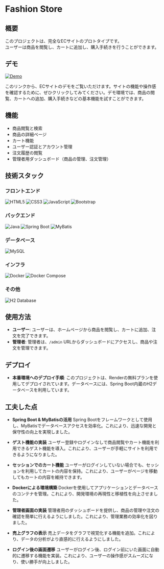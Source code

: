 # Fashion Store

## 概要
このプロジェクトは、完全なECサイトのプロトタイプです。<br>ユーザーは商品を閲覧し、カートに追加し、購入手続きを行うことができます。

## デモ
[![Demo](https://img.shields.io/badge/Demo-→%20Click%20Here-blueviolet?style=for-the-badge&logo=appveyor)](https://fashion-store-app.onrender.com)

このリンクから、ECサイトのデモをご覧いただけます。サイトの機能や操作感を確認するために、ぜひクリックしてみてください。デモ環境では、商品の閲覧、カートへの追加、購入手続きなどの基本機能を試すことができます。

## 機能
- 商品閲覧と検索
- 商品の詳細ページ
- カート機能
- ユーザー認証とアカウント管理
- 注文履歴の閲覧
- 管理者用ダッシュボード（商品の管理、注文管理）

## 技術スタック
### フロントエンド
![HTML5](https://img.shields.io/badge/HTML5-E34F26?logo=html5&logoColor=white&style=for-the-badge)
![CSS3](https://img.shields.io/badge/CSS3-1572B6?logo=css3&logoColor=white&style=for-the-badge)
![JavaScript](https://img.shields.io/badge/JavaScript-F7DF1E?logo=javascript&logoColor=black&style=for-the-badge)
![Bootstrap](https://img.shields.io/badge/Bootstrap-563D7C?logo=bootstrap&logoColor=white&style=for-the-badge)

### バックエンド
![Java](https://img.shields.io/badge/Java-007396?style=for-the-badge&logo=java&logoColor=white)
![Spring Boot](https://img.shields.io/badge/Spring%20Boot-6DB33F?logo=spring-boot&logoColor=white&style=for-the-badge)
![MyBatis](https://img.shields.io/badge/MyBatis-CB3837?logo=mybatis&logoColor=white&style=for-the-badge)

### データベース
![MySQL](https://img.shields.io/badge/MySQL-4479A1?logo=mysql&logoColor=white&style=for-the-badge)

### インフラ
![Docker](https://img.shields.io/badge/Docker-2496ED?logo=docker&logoColor=white&style=for-the-badge)
![Docker Compose](https://img.shields.io/badge/Docker%20Compose-2496ED?logo=docker&logoColor=white&style=for-the-badge)

### その他
![H2 Database](https://img.shields.io/badge/H2%20Database-003B57?logo=h2&logoColor=white&style=for-the-badge)
## 使用方法
- **ユーザー**: ユーザーは、ホームページから商品を閲覧し、カートに追加、注文を完了できます。
- **管理者**: 管理者は、`/admin` URLからダッシュボードにアクセスし、商品や注文を管理できます。

## デプロイ
- **本番環境へのデプロイ手順**: このプロジェクトは、Renderの無料プランを使用してデプロイされています。データベースには、Spring Boot内蔵のH2データベースを利用しています。

## 工夫した点

- **Spring Boot & MyBatisの活用**
  Spring Bootをフレームワークとして使用し、MyBatisでデータベースアクセスを効率化。これにより、迅速な開発と保守性の向上を実現しました。

- **ゲスト機能の実装**
  ユーザー登録やログインなしで商品閲覧やカート機能を利用できるゲスト機能を導入。これにより、ユーザーが手軽にサイトを利用できるようになりました。

- **セッションでのカート機能**
  ユーザーがログインしていない場合でも、セッションを利用してカートの内容を保持。これにより、ユーザーがページを移動してもカートの内容を維持できます。

- **Dockerによる環境構築**
  Dockerを使用してアプリケーションとデータベースのコンテナを管理。これにより、開発環境の再現性と移植性を向上させました。

- **管理者画面の実装**
  管理者用のダッシュボードを提供し、商品の管理や注文の確認を簡単に行えるようにしました。これにより、管理業務の効率化を図りました。

- **売上グラフの表示**
  売上データをグラフで視覚化する機能を追加。これにより、データの分析がより直感的に行えるようにしました。

- **ログイン後の画面遷移**
  ユーザーがログイン後、ログイン前にいた画面に自動的に遷移する機能を実装。これにより、ユーザーの操作感がスムーズになり、使い勝手が向上しました。

